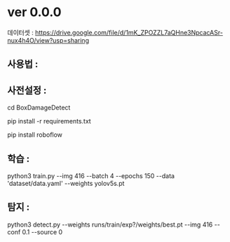 # ver 0.0.0
데이터셋 : https://drive.google.com/file/d/1mK_ZPOZZL7aQHne3NpcacASr-nux4h4O/view?usp=sharing

사용법 :
---
사전설정 :
-
cd BoxDamageDetect

pip install -r requirements.txt

pip install roboflow


학습 :
-
python3 train.py --img 416 --batch 4 --epochs 150 --data 'dataset/data.yaml' --weights yolov5s.pt


탐지 :
-
python3 detect.py --weights runs/train/exp?/weights/best.pt --img 416 --conf 0.1 --source 0

